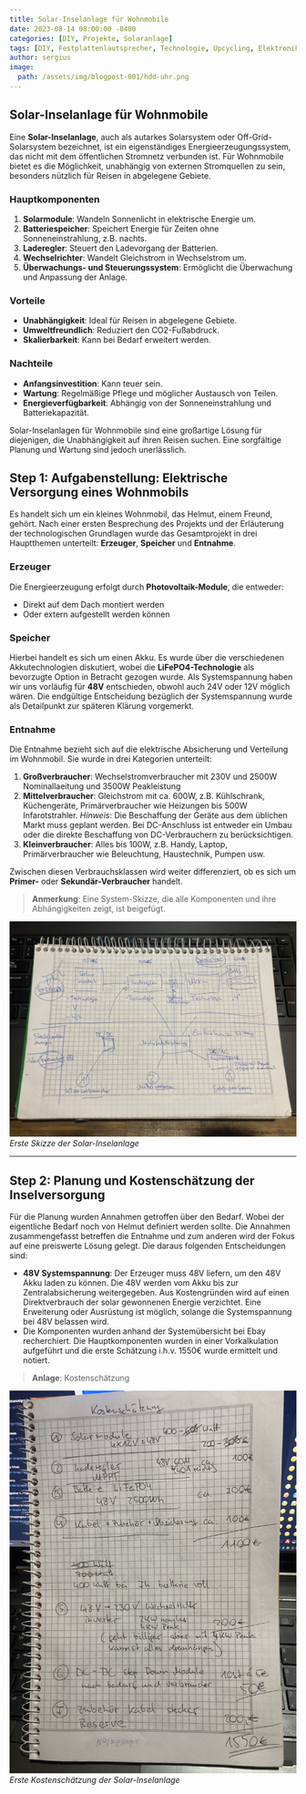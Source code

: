 ```yaml
---
title: Solar-Inselanlage für Wohnmobile
date: 2023-08-14 08:00:00 -0400
categories: [DIY, Projekte, Solaranlage]
tags: [DIY, Festplattenlautsprecher, Technologie, Upcycling, Elektronik-Mods, Nachhaltigkeit, Computerzubehör, Einzigartiges Design, Acrylgehäuse, VU-Messgerät, Elektronikprojekte, Festplatten-Recycling, Heimwerken, Technik-Enthusiasten, Umweltfreundlich, Computer-Mods, Kreative Lösungen, Alte Technologie, Audio-Geräte, Handgemachte Elektronik]
author: sergius
image:
  path: /assets/img/blogpost-001/hdd-uhr.png
---
```


## Solar-Inselanlage für Wohnmobile

Eine **Solar-Inselanlage**, auch als autarkes Solarsystem oder Off-Grid-Solarsystem bezeichnet, ist ein eigenständiges Energieerzeugungssystem, das nicht mit dem öffentlichen Stromnetz verbunden ist. Für Wohnmobile bietet es die Möglichkeit, unabhängig von externen Stromquellen zu sein, besonders nützlich für Reisen in abgelegene Gebiete.

### Hauptkomponenten

1. **Solarmodule**: Wandeln Sonnenlicht in elektrische Energie um.
2. **Batteriespeicher**: Speichert Energie für Zeiten ohne Sonneneinstrahlung, z.B. nachts.
3. **Laderegler**: Steuert den Ladevorgang der Batterien.
4. **Wechselrichter**: Wandelt Gleichstrom in Wechselstrom um.
5. **Überwachungs- und Steuerungssystem**: Ermöglicht die Überwachung und Anpassung der Anlage.

### Vorteile

- **Unabhängigkeit**: Ideal für Reisen in abgelegene Gebiete.
- **Umweltfreundlich**: Reduziert den CO2-Fußabdruck.
- **Skalierbarkeit**: Kann bei Bedarf erweitert werden.

### Nachteile

- **Anfangsinvestition**: Kann teuer sein.
- **Wartung**: Regelmäßige Pflege und möglicher Austausch von Teilen.
- **Energieverfügbarkeit**: Abhängig von der Sonneneinstrahlung und Batteriekapazität.

Solar-Inselanlagen für Wohnmobile sind eine großartige Lösung für diejenigen, die Unabhängigkeit auf ihren Reisen suchen. Eine sorgfältige Planung und Wartung sind jedoch unerlässlich.

## Step 1: Aufgabenstellung: Elektrische Versorgung eines Wohnmobils

Es handelt sich um ein kleines Wohnmobil, das Helmut, einem Freund, gehört. Nach einer ersten Besprechung des Projekts und der Erläuterung der technologischen Grundlagen wurde das Gesamtprojekt in drei Hauptthemen unterteilt: **Erzeuger**, **Speicher** und **Entnahme**.

### Erzeuger

Die Energieerzeugung erfolgt durch **Photovoltaik-Module**, die entweder:

- Direkt auf dem Dach montiert werden
- Oder extern aufgestellt werden können

### Speicher

Hierbei handelt es sich um einen Akku. Es wurde über die verschiedenen Akkutechnologien diskutiert, wobei die **LiFePO4-Technologie** als bevorzugte Option in Betracht gezogen wurde. Als Systemspannung haben wir uns vorläufig für **48V** entschieden, obwohl auch 24V oder 12V möglich wären. Die endgültige Entscheidung bezüglich der Systemspannung wurde als Detailpunkt zur späteren Klärung vorgemerkt.

### Entnahme

Die Entnahme bezieht sich auf die elektrische Absicherung und Verteilung im Wohnmobil. Sie wurde in drei Kategorien unterteilt:

1. **Großverbraucher**: Wechselstromverbraucher mit 230V und 2500W Nominallaeitung und 3500W Peakleistung
2. **Mittelverbraucher**: Gleichstrom mit ca. 600W, z.B. Kühlschrank, Küchengeräte, Primärverbraucher wie Heizungen bis 500W Infarotstrahler. *Hinweis*: Die Beschaffung der Geräte aus dem üblichen Markt muss geplant werden. Bei DC-Anschluss ist entweder ein Umbau oder die direkte Beschaffung von DC-Verbrauchern zu berücksichtigen.
3. **Kleinverbraucher**: Alles bis 100W, z.B. Handy, Laptop, Primärverbraucher wie Beleuchtung, Haustechnik, Pumpen usw.

Zwischen diesen Verbrauchsklassen wird weiter differenziert, ob es sich um **Primer-** oder **Sekundär-Verbraucher** handelt.

> **Anmerkung**: Eine System-Skizze, die alle Komponenten und ihre Abhängigkeiten zeigt, ist beigefügt.

![Erste Skizze der Solar-Inselanlage](/assets/img/blogpost-230814/230814-Schema-Inselanlage.png)
_Erste Skizze der Solar-Inselanlage_

---

## Step 2: Planung und Kostenschätzung der Inselversorgung

Für die Planung wurden Annahmen getroffen über den Bedarf. Wobei der eigentliche Bedarf noch von Helmut definiert werden sollte. Die Annahmen zusammengefasst betreffen die Entnahme und zum anderen wird der Fokus auf eine preiswerte Lösung gelegt. Die daraus folgenden Entscheidungen sind:

- **48V Systemspannung**: Der Erzeuger muss 48V liefern, um den 48V Akku laden zu können. Die 48V werden vom Akku bis zur Zentralabsicherung weitergegeben. Aus Kostengründen wird auf einen Direktverbrauch der solar gewonnenen Energie verzichtet. Eine Erweiterung oder Ausrüstung ist möglich, solange die Systemspannung bei 48V belassen wird.
- Die Komponenten wurden anhand der Systemübersicht bei Ebay recherchiert. Die Hauptkomponenten wurden in einer Vorkalkulation aufgeführt und die erste Schätzung i.h.v. 1550€ wurde ermittelt und notiert.

> **Anlage**: Kostenschätzung

![erte Kostenschätzung](/assets/img/blogpost-230814/230814-kostenschatzung-Inselanlage.png)
_Erste Kostenschätzung der Solar-Inselanlage_
